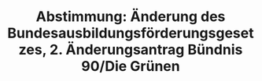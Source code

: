 ---
abstimmung:
  abstimmung: 7
  bundestagssitzung: 66
  legislaturperiode: 18
categories:
- Wissenschaft
- Bildung
- Ausbildung
data:
- title: Abstimmungsergebnis 20141113_7-data.pdf
  url: /res/abstimmungsliste/20141113_7-data.pdf
- title: Abstimmungsergebnis 20141113_7_xls-data.csv
  url: /res/abstimmungsliste/analyses/20141113_7_xls-data.csv
documents:
- local: /res/abstimmungsdaten/018-066-07/1802663.pdf
  title: Drucksache 18/02663.pdf
  url: http://dip21.bundestag.de/dip21/btd/18/026/1802663.pdf
- local: /res/abstimmungsdaten/018-066-07/1803142.pdf
  title: Drucksache 18/03142.pdf
  url: http://dip21.bundestag.de/dip21/btd/18/031/1803142.pdf
- local: /res/abstimmungsdaten/018-066-07/1803183.pdf
  title: Drucksache 18/03183.pdf
  url: http://dip21.bundestag.de/dip21/btd/18/031/1803183.pdf
ergebnis:
  cdu/csu:
    enthaltung: 0
    gesamt: 311
    ja: 0
    nein: 289
    nichtabgegeben: 22
    ungueltig: 0
  die.linke:
    enthaltung: 53
    gesamt: 64
    ja: 0
    nein: 0
    nichtabgegeben: 11
    ungueltig: 0
  file: 20141113_7_xls-data.csv
  gruenen:
    enthaltung: 0
    gesamt: 63
    ja: 56
    nein: 0
    nichtabgegeben: 7
    ungueltig: 0
  spd:
    enthaltung: 0
    gesamt: 193
    ja: 0
    nein: 180
    nichtabgegeben: 13
    ungueltig: 0
layout: abstimmung
links:
- title: https://www.bundestag.de/parlament/plenum/abstimmung/abstimmung?id=313
  url: https://www.bundestag.de/parlament/plenum/abstimmung/abstimmung?id=313
preview: "Deutscher Bundestag\n\n66. Sitzung des Deutschen Bundestages\nam Donnerstag,\
  \ 13.November 2014\n\nEndg\xFCltiges Ergebnis der Namentlichen Abstimmung Nr. 7\n\
  \n\xC4nderungsantrag der Abgeordneten Kai Gehring, \xD6zcan Mutlu, Katja D\xF6rner,\
  \ weiterer\nAbgeordneter und der Fraktion B\xDCNDNIS 90/DIE GR\xDCNEN\nzu der zweiten\
  \ Beratung des Gesetzentwurfs der Bundesregierung\nEntwurf eines F\xFCnfundzwanzigsten\
  \ Gesetzes zur \xC4nderung des\nBundesausbildungsf\xF6rderungsgesetzes (25. BAf\xF6\
  G\xC4ndG)\n- Drucksachen 18/2663, 18/3142 und 18/3183 -\n\nAbgegebene Stimmen insgesamt:\n\
  Nicht abgegebene Stimmen:\nJa-Stimmen:\nNein-Stimmen:\nEnthaltungen:\nUng\xFCltige:\n\
  \nBerlin, den 13.11.2014\n\n578\n53\n56\n469\n53\n0\n\nBeginn: 20:26\nEnde: 20:29\n"
tags:
- Forschung
- Hochschulen
- Ausbildung
- "BAf\xF6G"
title: "Abstimmung: \xC4nderung des Bundesausbildungsf\xF6rderungsgesetzes, 2. \xC4\
  nderungsantrag B\xFCndnis 90/Die Gr\xFCnen"
---